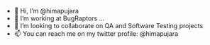 - 👋 Hi, I’m @himapujara
- 🌱 I’m working at BugRaptors ...
- 💞️ I’m looking to collaborate on QA and Software Testing projects
- 📫 You can reach me on my twitter profile: @himapujara

<!---
himapujara/himapujara is a ✨ special ✨ repository because its `README.md` (this file) appears on your GitHub profile.
You can click the Preview link to take a look at your changes.
--->
